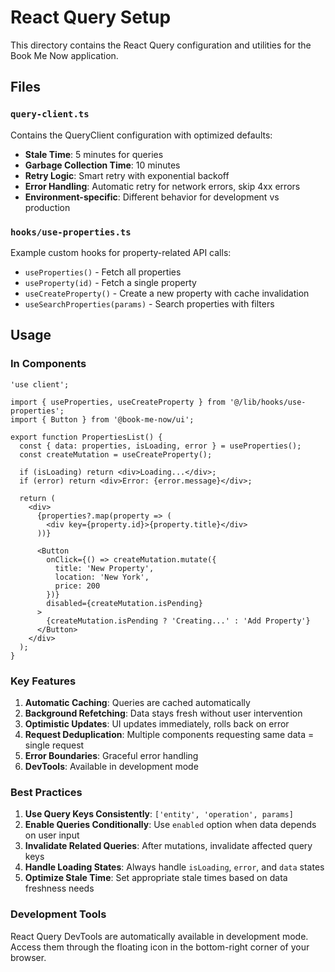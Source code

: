 # React Query Setup

This directory contains the React Query configuration and utilities for the Book Me Now application.

## Files

### `query-client.ts`
Contains the QueryClient configuration with optimized defaults:
- **Stale Time**: 5 minutes for queries
- **Garbage Collection Time**: 10 minutes
- **Retry Logic**: Smart retry with exponential backoff
- **Error Handling**: Automatic retry for network errors, skip 4xx errors
- **Environment-specific**: Different behavior for development vs production

### `hooks/use-properties.ts`
Example custom hooks for property-related API calls:
- `useProperties()` - Fetch all properties
- `useProperty(id)` - Fetch a single property
- `useCreateProperty()` - Create a new property with cache invalidation
- `useSearchProperties(params)` - Search properties with filters

## Usage

### In Components

```tsx
'use client';

import { useProperties, useCreateProperty } from '@/lib/hooks/use-properties';
import { Button } from '@book-me-now/ui';

export function PropertiesList() {
  const { data: properties, isLoading, error } = useProperties();
  const createMutation = useCreateProperty();

  if (isLoading) return <div>Loading...</div>;
  if (error) return <div>Error: {error.message}</div>;

  return (
    <div>
      {properties?.map(property => (
        <div key={property.id}>{property.title}</div>
      ))}

      <Button
        onClick={() => createMutation.mutate({
          title: 'New Property',
          location: 'New York',
          price: 200
        })}
        disabled={createMutation.isPending}
      >
        {createMutation.isPending ? 'Creating...' : 'Add Property'}
      </Button>
    </div>
  );
}
```

### Key Features

1. **Automatic Caching**: Queries are cached automatically
2. **Background Refetching**: Data stays fresh without user intervention
3. **Optimistic Updates**: UI updates immediately, rolls back on error
4. **Request Deduplication**: Multiple components requesting same data = single request
5. **Error Boundaries**: Graceful error handling
6. **DevTools**: Available in development mode

### Best Practices

1. **Use Query Keys Consistently**: `['entity', 'operation', params]`
2. **Enable Queries Conditionally**: Use `enabled` option when data depends on user input
3. **Invalidate Related Queries**: After mutations, invalidate affected query keys
4. **Handle Loading States**: Always handle `isLoading`, `error`, and `data` states
5. **Optimize Stale Time**: Set appropriate stale times based on data freshness needs

### Development Tools

React Query DevTools are automatically available in development mode. Access them through the floating icon in the bottom-right corner of your browser.
